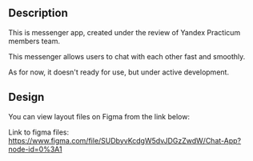 ## Description
This is messenger app, created under the review of Yandex Practicum members team.

This messenger allows users to chat with each other fast and smoothly.

As for now, it doesn't ready for use, but under active development.
## Design
You can view layout files on Figma from the link below:

Link to figma files:
https://www.figma.com/file/SUDbyvKcdgW5dvJDGzZwdW/Chat-App?node-id=0%3A1

